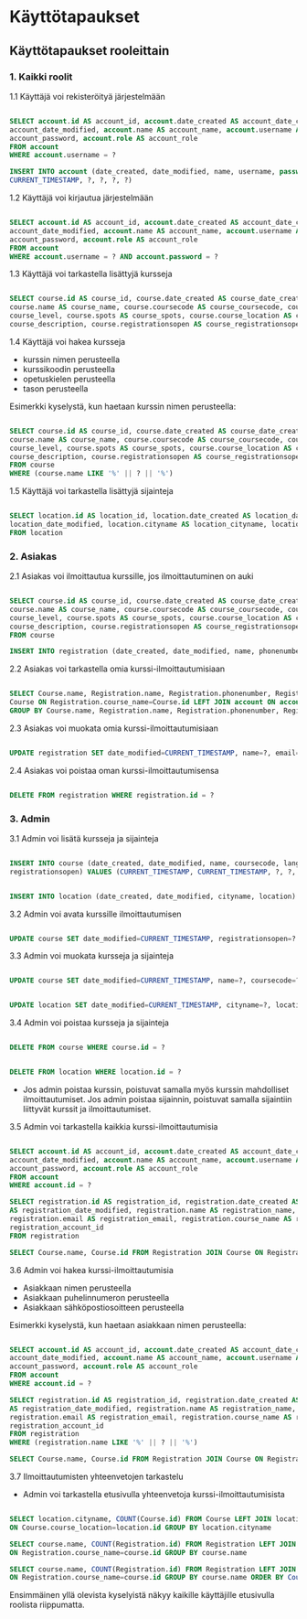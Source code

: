 # Käyttötapaukset

## Käyttötapaukset rooleittain

### 1. Kaikki roolit

1.1 Käyttäjä voi rekisteröityä järjestelmään

~~~~sql

SELECT account.id AS account_id, account.date_created AS account_date_created, account.date_modified AS
account_date_modified, account.name AS account_name, account.username AS account_username, account.password AS
account_password, account.role AS account_role 
FROM account 
WHERE account.username = ?

INSERT INTO account (date_created, date_modified, name, username, password, role) VALUES (CURRENT_TIMESTAMP, 
CURRENT_TIMESTAMP, ?, ?, ?, ?)

~~~~

1.2 Käyttäjä voi kirjautua järjestelmään

~~~~sql

SELECT account.id AS account_id, account.date_created AS account_date_created, account.date_modified AS 
account_date_modified, account.name AS account_name, account.username AS account_username, account.password AS 
account_password, account.role AS account_role 
FROM account 
WHERE account.username = ? AND account.password = ?

~~~~

1.3 Käyttäjä voi tarkastella lisättyjä kursseja

~~~~sql

SELECT course.id AS course_id, course.date_created AS course_date_created, course.date_modified AS course_date_modified,
course.name AS course_name, course.coursecode AS course_coursecode, course.language AS course_language, course.level AS
course_level, course.spots AS course_spots, course.course_location AS course_course_location, course.description AS
course_description, course.registrationsopen AS course_registrationsopen FROM course

~~~~

1.4 Käyttäjä voi hakea kursseja
  - kurssin nimen perusteella
  - kurssikoodin perusteella
  - opetuskielen perusteella
  - tason perusteella
  
Esimerkki kyselystä, kun haetaan kurssin nimen perusteella:

~~~~sql

SELECT course.id AS course_id, course.date_created AS course_date_created, course.date_modified AS course_date_modified, 
course.name AS course_name, course.coursecode AS course_coursecode, course.language AS course_language, course.level AS 
course_level, course.spots AS course_spots, course.course_location AS course_course_location, course.description AS 
course_description, course.registrationsopen AS course_registrationsopen 
FROM course 
WHERE (course.name LIKE '%' || ? || '%')

~~~~

1.5 Käyttäjä voi tarkastella lisättyjä sijainteja

~~~~sql

SELECT location.id AS location_id, location.date_created AS location_date_created, location.date_modified AS 
location_date_modified, location.cityname AS location_cityname, location.location AS location_location 
FROM location

~~~~

### 2. Asiakas
  
2.1 Asiakas voi ilmoittautua kurssille, jos ilmoittautuminen on auki

~~~~sql

SELECT course.id AS course_id, course.date_created AS course_date_created, course.date_modified AS course_date_modified, 
course.name AS course_name, course.coursecode AS course_coursecode, course.language AS course_language, course.level AS 
course_level, course.spots AS course_spots, course.course_location AS course_course_location, course.description AS 
course_description, course.registrationsopen AS course_registrationsopen 
FROM course

INSERT INTO registration (date_created, date_modified, name, phonenumber, email, course_name, account_id) VALUES (CURRENT_TIMESTAMP, CURRENT_TIMESTAMP, ?, ?, ?, ?, ?)

~~~~

2.2 Asiakas voi tarkastella omia kurssi-ilmoittautumisiaan

~~~~sql

SELECT Course.name, Registration.name, Registration.phonenumber, Registration.email, Registration.id FROM Registration JOIN 
Course ON Registration.course_name=Course.id LEFT JOIN account ON account.id=Registration.account_id WHERE account.id = ? 
GROUP BY Course.name, Registration.name, Registration.phonenumber, Registration.email

~~~~

2.3 Asiakas voi muokata omia kurssi-ilmoittautumisiaan

~~~~sql

UPDATE registration SET date_modified=CURRENT_TIMESTAMP, name=?, email=? WHERE registration.id = ?

~~~~

2.4 Asiakas voi poistaa oman kurssi-ilmoittautumisensa

~~~~sql

DELETE FROM registration WHERE registration.id = ?

~~~~

### 3. Admin

3.1 Admin voi lisätä kursseja ja sijainteja

~~~~sql

INSERT INTO course (date_created, date_modified, name, coursecode, language, level, spots, course_location, description, 
registrationsopen) VALUES (CURRENT_TIMESTAMP, CURRENT_TIMESTAMP, ?, ?, ?, ?, ?, ?, ?, ?)

~~~~

~~~~sql

INSERT INTO location (date_created, date_modified, cityname, location) VALUES (CURRENT_TIMESTAMP, CURRENT_TIMESTAMP, ?, ?)

~~~~

3.2 Admin voi avata kurssille ilmoittautumisen

~~~~sql

UPDATE course SET date_modified=CURRENT_TIMESTAMP, registrationsopen=? WHERE course.id = ?

~~~~

3.3 Admin voi muokata kursseja ja sijainteja

~~~~sql

UPDATE course SET date_modified=CURRENT_TIMESTAMP, name=?, coursecode=?, language=?, level=?, spots=?, registrationsopen=? WHERE course.id = ?

~~~~

~~~~sql

UPDATE location SET date_modified=CURRENT_TIMESTAMP, cityname=?, location=? WHERE location.id = ?

~~~~

3.4 Admin voi poistaa kursseja ja sijainteja

~~~~sql

DELETE FROM course WHERE course.id = ?

~~~~

~~~~sql

DELETE FROM location WHERE location.id = ?

~~~~

- Jos admin poistaa kurssin, poistuvat samalla myös kurssin mahdolliset ilmoittautumiset. Jos admin poistaa sijainnin, poistuvat samalla sijaintiin liittyvät kurssit ja ilmoittautumiset.

3.5 Admin voi tarkastella kaikkia kurssi-ilmoittautumisia

~~~~sql

SELECT account.id AS account_id, account.date_created AS account_date_created, account.date_modified AS 
account_date_modified, account.name AS account_name, account.username AS account_username, account.password AS 
account_password, account.role AS account_role 
FROM account 
WHERE account.id = ?

SELECT registration.id AS registration_id, registration.date_created AS registration_date_created, registration.date_modified 
AS registration_date_modified, registration.name AS registration_name, registration.phonenumber AS registration_phonenumber, 
registration.email AS registration_email, registration.course_name AS registration_course_name, registration.account_id AS 
registration_account_id 
FROM registration

SELECT Course.name, Course.id FROM Registration JOIN Course ON Registration.course_name=Course.id GROUP BY Course.name

~~~~

3.6 Admin voi hakea kurssi-ilmoittautumisia
  - Asiakkaan nimen perusteella
  - Asiakkaan puhelinnumeron perusteella
  - Asiakkaan sähköpostiosoitteen perusteella
  
Esimerkki kyselystä, kun haetaan asiakkaan nimen perusteella:

~~~~sql

SELECT account.id AS account_id, account.date_created AS account_date_created, account.date_modified AS 
account_date_modified, account.name AS account_name, account.username AS account_username, account.password AS 
account_password, account.role AS account_role 
FROM account 
WHERE account.id = ?

SELECT registration.id AS registration_id, registration.date_created AS registration_date_created, registration.date_modified 
AS registration_date_modified, registration.name AS registration_name, registration.phonenumber AS registration_phonenumber, 
registration.email AS registration_email, registration.course_name AS registration_course_name, registration.account_id AS 
registration_account_id 
FROM registration 
WHERE (registration.name LIKE '%' || ? || '%')

SELECT Course.name, Course.id FROM Registration JOIN Course ON Registration.course_name=Course.id GROUP BY Course.name

~~~~

3.7 Ilmoittautumisten yhteenvetojen tarkastelu

- Admin voi tarkastella etusivulla yhteenvetoja kurssi-ilmoittautumisista

~~~~sql

SELECT location.cityname, COUNT(Course.id) FROM Course LEFT JOIN location 
ON Course.course_location=location.id GROUP BY location.cityname

SELECT course.name, COUNT(Registration.id) FROM Registration LEFT JOIN course 
ON Registration.course_name=course.id GROUP BY course.name

SELECT course.name, COUNT(Registration.id) FROM Registration LEFT JOIN course 
ON Registration.course_name=course.id GROUP BY course.name ORDER BY Count(Registration.id) DESC LIMIT 3

~~~~

Ensimmäinen yllä olevista kyselyistä näkyy kaikille käyttäjille etusivulla roolista riippumatta.
